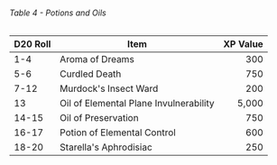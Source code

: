 

###### Table 4 - Potions and Oils

| D20 Roll  | Item                                                     | XP Value |
| --------- | ------------------------------------------------------------ | ---------: |
| 1-4       | Aroma of Dreams | 300       |
| 5-6       | Curdled Death | 750       |
| 7-12      | Murdock's Insect Ward | 200       |
| 13        | Oil of Elemental Plane Invulnerability | 5,000     |
| 14-15     | Oil of Preservation | 750       |
| 16-17     | Potion of Elemental Control | 600       |
| 18-20               | Starella's Aphrodisiac  | 250 